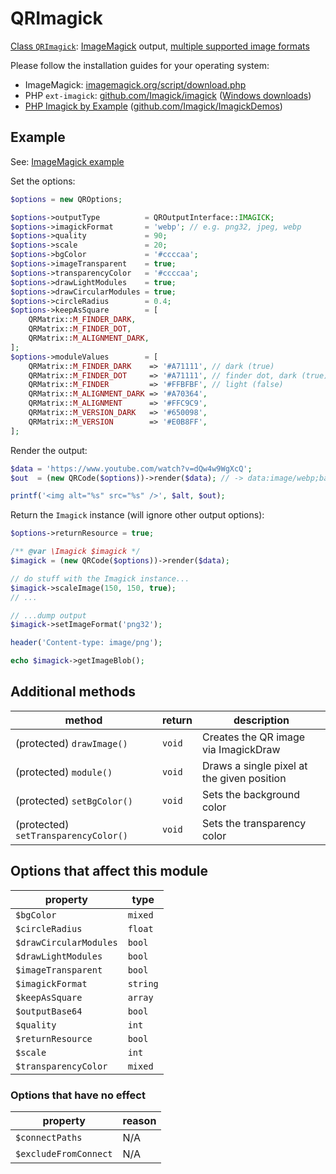 # QRImagick

[Class `QRImagick`](https://github.com/chillerlan/php-qrcode/blob/v5.0.x/src/Output/QRImagick.php): [ImageMagick](https://www.php.net/manual/book.imagick) output, [multiple supported image formats](https://imagemagick.org/script/formats.php)

Please follow the installation guides for your operating system:

- ImageMagick: [imagemagick.org/script/download.php](https://imagemagick.org/script/download.php)
- PHP `ext-imagick`: [github.com/Imagick/imagick](https://github.com/Imagick/imagick) ([Windows downloads](https://mlocati.github.io/articles/php-windows-imagick.html))
- [PHP Imagick by Example](https://phpimagick.com/) ([github.com/Imagick/ImagickDemos](https://github.com/Imagick/ImagickDemos))


## Example

See: [ImageMagick example](https://github.com/chillerlan/php-qrcode/blob/v5.0.x/examples/imagick.php)

Set the options:

```php
$options = new QROptions;

$options->outputType          = QROutputInterface::IMAGICK;
$options->imagickFormat       = 'webp'; // e.g. png32, jpeg, webp
$options->quality             = 90;
$options->scale               = 20;
$options->bgColor             = '#ccccaa';
$options->imageTransparent    = true;
$options->transparencyColor   = '#ccccaa';
$options->drawLightModules    = true;
$options->drawCircularModules = true;
$options->circleRadius        = 0.4;
$options->keepAsSquare        = [
	QRMatrix::M_FINDER_DARK,
	QRMatrix::M_FINDER_DOT,
	QRMatrix::M_ALIGNMENT_DARK,
];
$options->moduleValues        = [
	QRMatrix::M_FINDER_DARK    => '#A71111', // dark (true)
	QRMatrix::M_FINDER_DOT     => '#A71111', // finder dot, dark (true)
	QRMatrix::M_FINDER         => '#FFBFBF', // light (false)
	QRMatrix::M_ALIGNMENT_DARK => '#A70364',
	QRMatrix::M_ALIGNMENT      => '#FFC9C9',
	QRMatrix::M_VERSION_DARK   => '#650098',
	QRMatrix::M_VERSION        => '#E0B8FF',
];
```


Render the output:

```php
$data = 'https://www.youtube.com/watch?v=dQw4w9WgXcQ';
$out  = (new QRCode($options))->render($data); // -> data:image/webp;base64,...

printf('<img alt="%s" src="%s" />', $alt, $out);
```


Return the `Imagick` instance (will ignore other output options):

```php
$options->returnResource = true;

/** @var \Imagick $imagick */
$imagick = (new QRCode($options))->render($data);

// do stuff with the Imagick instance...
$imagick->scaleImage(150, 150, true);
// ...

// ...dump output
$imagick->setImageFormat('png32');

header('Content-type: image/png');

echo $imagick->getImageBlob();
```


## Additional methods

| method                               | return | description                                |
|--------------------------------------|--------|--------------------------------------------|
| (protected) `drawImage()`            | `void` | Creates the QR image via ImagickDraw       |
| (protected) `module()`               | `void` | Draws a single pixel at the given position |
| (protected) `setBgColor()`           | `void` | Sets the background color                  |
| (protected) `setTransparencyColor()` | `void` | Sets the transparency color                |


## Options that affect this module

| property               | type     |
|------------------------|----------|
| `$bgColor`             | `mixed`  |
| `$circleRadius`        | `float`  |
| `$drawCircularModules` | `bool`   |
| `$drawLightModules`    | `bool`   |
| `$imageTransparent`    | `bool`   |
| `$imagickFormat`       | `string` |
| `$keepAsSquare`        | `array`  |
| `$outputBase64`        | `bool`   |
| `$quality`             | `int`    |
| `$returnResource`      | `bool`   |
| `$scale`               | `int`    |
| `$transparencyColor`   | `mixed`  |


### Options that have no effect

| property              | reason |
|-----------------------|--------|
| `$connectPaths`       | N/A    |
| `$excludeFromConnect` | N/A    |
